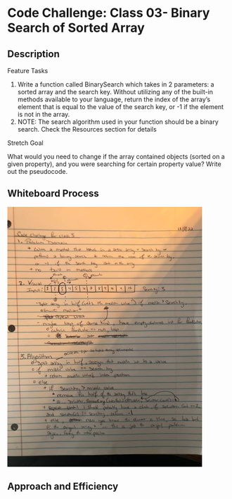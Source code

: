 # Code Challenge: Class 03- Binary Search of Sorted Array

## Description

Feature Tasks

1. Write a function called BinarySearch which takes in 2 parameters: a sorted array and the search key. Without utilizing any of the built-in methods available to your language, return the index of the array’s element that is equal to the value of the search key, or -1 if the element is not in the array.
2. NOTE: The search algorithm used in your function should be a binary search.
Check the Resources section for details

Stretch Goal

What would you need to change if the array contained objects (sorted on a given property), and you were searching for certain property value? Write out the pseudocode.

## Whiteboard Process

![Whiteboard page 1](./whiteboard_codeChallenge03.jpg)

## Approach and Efficiency
